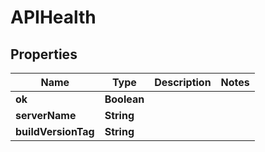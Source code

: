 

# APIHealth


## Properties

| Name | Type | Description | Notes |
|------------ | ------------- | ------------- | -------------|
|**ok** | **Boolean** |  |  |
|**serverName** | **String** |  |  |
|**buildVersionTag** | **String** |  |  |




